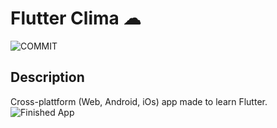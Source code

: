 # Flutter Clima ☁


![COMMIT](https://img.shields.io/github/last-commit/nicolasmgaray/flutter-clima?logo=github&style=for-the-badge)


## Description

Cross-plattform (Web, Android, iOs) app made to learn Flutter.
![Finished App](https://github.com/londonappbrewery/Images/blob/master/clima-demo.gif)

